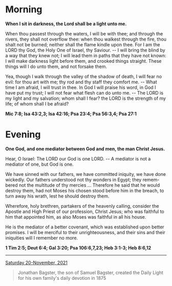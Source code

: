 # Morning

**When I sit in darkness, the Lord shall be a light unto me.**
 
When thou passest through the waters, I will be with thee; and through the rivers, they shall not overflow thee: when thou walkest through the fire, thou shalt not be burned; neither shall the flame kindle upon thee. For I am the LORD thy God, the Holy One of Israel, thy Saviour. -- I will bring the blind by a way that they knew not; I will lead them in paths that they have not known: I will make darkness light before them, and crooked things straight. These things will I do unto them, and not forsake them.
 
Yea, though I walk through the valley of the shadow of death, I will fear no evil: for thou art with me; thy rod and thy staff they comfort me. -- What time I am afraid, I will trust in thee. In God I will praise his word, in God I have put my trust; I will not fear what flesh can do unto me. -- The LORD is my light and my salvation; whom shall I fear? the LORD is the strength of my life; of whom shall I be afraid?  

**Mic 7:8; Isa 43:2,3; Isa 42:16; Psa 23:4; Psa 56:3,4; Psa 27:1**

# Evening

**One God, and one mediator between God and men, the man Christ Jesus.**
 
Hear, O Israel: The LORD our God is one LORD. -- A mediator is not a mediator of one, but God is one.
 
We have sinned with our fathers, we have committed iniquity, we have done wickedly. Our fathers understood not thy wonders in Egypt; they remem-bered not the multitude of thy mercies ... Therefore he said that he would destroy them, had not Moses his chosen stood before him in the breach, to turn away his wrath, lest he should destroy them.
 
Wherefore, holy brethren, partakers of the heavenly calling, consider the Apostle and High Priest of our profession, Christ Jesus; who was faithful to him that appointed him, as also Moses was faithful in all his house.
 
He is the mediator of a better covenant, which was established upon better promises. I will be merciful to their unrighteousness, and their sins and their iniquities will I remember no more.  

**1 Tim 2:5; Deut 6:4; Gal 3:20; Psa 106:6,7,23; Heb 3:1-3; Heb 8:6,12**

---

[Saturday 20-November, 2021](https://t.me/s/daily_light)

> Jonathan Bagster, the son of Samuel Bagster, created the Daily Light for his own family's daily devotion in 1875


